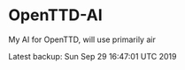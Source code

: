 # OpenTTD-AI
My AI for OpenTTD, will use primarily air

Latest backup: Sun Sep 29 16:47:01 UTC 2019
